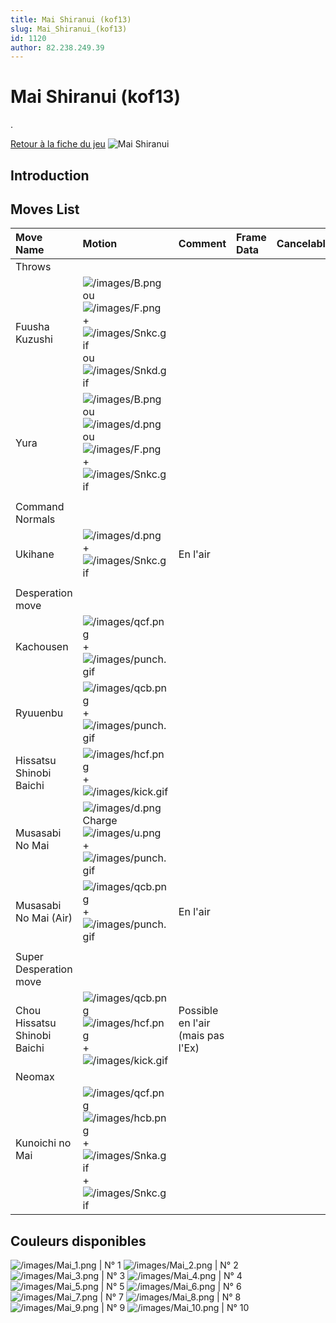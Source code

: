 ```yaml
---
title: Mai Shiranui (kof13)
slug: Mai_Shiranui_(kof13)
id: 1120
author: 82.238.249.39
---
```


# Mai Shiranui (kof13)

.

[Retour à la fiche du
jeu](http://basgrospoing.fr/wiki/index.php?title=The_King_of_Fighters_XIII)
![Mai Shiranui](/images/maikof13.gif "Mai Shiranui")

## Introduction

## Moves List

| Move Name                    | Motion                                                                                                                                                            | Comment                           | Frame Data | Cancelable | Damage LOW/HIGH/EX |
|:-----------------------------|:------------------------------------------------------------------------------------------------------------------------------------------------------------------|:----------------------------------|:-----------|:-----------|:-------------------|
| Throws                       |                                                                                                                                                                   |                                   |            |            |                    |
| Fuusha Kuzushi               | ![](/images/B.png "/images/B.png") ou ![](/images/F.png "/images/F.png") + ![](/images/Snkc.gif "/images/Snkc.gif") ou ![](/images/Snkd.gif "/images/Snkd.gif")   |                                   |            |            | 100                |
| Yura                         | ![](/images/B.png "/images/B.png") ou ![](/images/d.png "/images/d.png") ou ![](/images/F.png "/images/F.png") + ![](/images/Snkc.gif "/images/Snkc.gif")         |                                   |            |            | 125                |
|                              |                                                                                                                                                                   |                                   |            |            |                    |
| Command Normals              |                                                                                                                                                                   |                                   |            |            |                    |
| Ukihane                      | ![](/images/d.png "/images/d.png") + ![](/images/Snkc.gif "/images/Snkc.gif")                                                                                     | En l'air                          |            |            |                    |
|                              |                                                                                                                                                                   |                                   |            |            |                    |
| Desperation move             |                                                                                                                                                                   |                                   |            |            |                    |
| Kachousen                    | ![](/images/qcf.png "/images/qcf.png") + ![](/images/punch.gif "/images/punch.gif")                                                                               |                                   |            |            |                    |
| Ryuuenbu                     | ![](/images/qcb.png "/images/qcb.png") + ![](/images/punch.gif "/images/punch.gif")                                                                               |                                   |            |            |                    |
| Hissatsu Shinobi Baichi      | ![](/images/hcf.png "/images/hcf.png") + ![](/images/kick.gif "/images/kick.gif")                                                                                 |                                   |            |            |                    |
| Musasabi No Mai              | ![](/images/d.png "/images/d.png")Charge![](/images/u.png "/images/u.png") + ![](/images/punch.gif "/images/punch.gif")                                           |                                   |            |            |                    |
| Musasabi No Mai (Air)        | ![](/images/qcb.png "/images/qcb.png") + ![](/images/punch.gif "/images/punch.gif")                                                                               | En l'air                          |            |            |                    |
|                              |                                                                                                                                                                   |                                   |            |            |                    |
| Super Desperation move       |                                                                                                                                                                   |                                   |            |            |                    |
| Chou Hissatsu Shinobi Baichi | ![](/images/qcb.png "/images/qcb.png")![](/images/hcf.png "/images/hcf.png") + ![](/images/kick.gif "/images/kick.gif")                                           | Possible en l'air (mais pas l'Ex) |            |            |                    |
| Neomax                       |                                                                                                                                                                   |                                   |            |            |                    |
| Kunoichi no Mai              | ![](/images/qcf.png "/images/qcf.png") ![](/images/hcb.png "/images/hcb.png") + ![](/images/Snka.gif "/images/Snka.gif")+![](/images/Snkc.gif "/images/Snkc.gif") |                                   |            |            |                    |

## Couleurs disponibles

![](/images/Mai_1.png "/images/Mai_1.png") \| N° 1
![](/images/Mai_2.png "/images/Mai_2.png") \| N° 2
![](/images/Mai_3.png "/images/Mai_3.png") \| N° 3
![](/images/Mai_4.png "/images/Mai_4.png") \| N° 4
![](/images/Mai_5.png "/images/Mai_5.png") \| N° 5
![](/images/Mai_6.png "/images/Mai_6.png") \| N° 6
![](/images/Mai_7.png "/images/Mai_7.png") \| N° 7
![](/images/Mai_8.png "/images/Mai_8.png") \| N° 8
![](/images/Mai_9.png "/images/Mai_9.png") \| N° 9
![](/images/Mai_10.png "/images/Mai_10.png") \| N° 10
